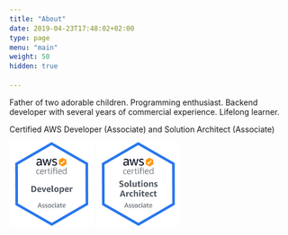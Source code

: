 ```yaml
---
title: "About"
date: 2019-04-23T17:48:02+02:00
type: page
menu: "main"
weight: 50
hidden: true

---
```


Father of two adorable children. Programming enthusiast. Backend developer with several years of commercial experience. Lifelong learner.

Certified AWS Developer (Associate) and Solution Architect (Associate)


[![developer associate certificat](/images/developer-associate_150.png)](https://www.certmetrics.com/amazon/public/badge.aspx?i=2&t=c&d=2018-04-16&ci=AWS00444786) [![architect associate certificat](/images/architect-associate_150.png)](https://www.certmetrics.com/amazon/public/badge.aspx?i=1&t=c&d=2019-04-09&ci=AWS00444786)